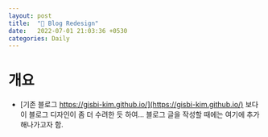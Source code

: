 ```yaml
---
layout: post
title:  "🌈 Blog Redesign"
date:   2022-07-01 21:03:36 +0530
categories: Daily
---
```



# 개요
- [기존 블로그 https://gisbi-kim.github.io/](https://gisbi-kim.github.io/) 보다 이 블로그 디자인이 좀 더 수려한 듯 하여... 블로그 글을 작성할 때에는 여기에 추가해나가고자 함.
